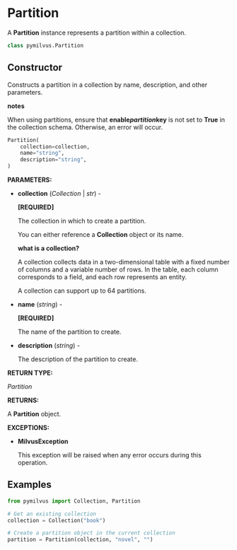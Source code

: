 
# Partition

A __Partition__ instance represents a partition within a collection.

```python
class pymilvus.Partition
```

## Constructor

Constructs a partition in a collection by name, description, and other parameters. 

<div class="admonition note">

<p><b>notes</b></p>

<p>When using partitions, ensure that <strong>enable<em>partition</em>key</strong> is not set to <strong>True</strong> in the collection schema. Otherwise, an error will occur.</p>

</div>

```python
Partition(
    collection=collection, 
    name="string",
    description="string",
)
```

__PARAMETERS:__

- __collection__ (_Collection_ | _str_) - 

    __[REQUIRED]__

    The collection in which to create a partition. 

    You can either reference a __Collection__ object or its name.

    <div class="admonition note">

    <p><b>what is a collection?</b></p>

    <p>A collection collects data in a two-dimensional table with a fixed number of columns and a variable number of rows. In the table, each column corresponds to a field, and each row represents an entity.</p>
    <p>A collection can support up to 64 partitions.</p>

    </div>

- __name__ (_string_) - 

    __[REQUIRED]__

    The name of the partition to create.

- __description__ (_string_) - 

    The description of the partition to create.

__RETURN TYPE:__

_Partition_

__RETURNS:__

A __Partition__ object.

__EXCEPTIONS:__

- __MilvusException__

    This exception will be raised when any error occurs during this operation.

## Examples

```python
from pymilvus import Collection, Partition

# Get an existing collection
collection = Collection("book")

# Create a partition object in the current collection
partition = Partition(collection, "novel", "")
```
